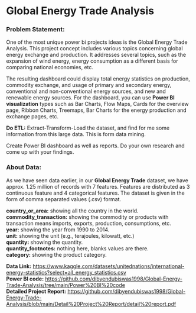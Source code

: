 # Global Energy Trade Analysis

### Problem Statement:
One of the most unique power bi projects ideas is the Global Energy Trade
Analysis. This project concept includes various topics concerning global energy
exchange and production. It addresses several topics, such as the expansion of
wind energy, energy consumption as a different basis for comparing national
economies, etc.

The resulting dashboard could display total energy statistics on production,
commodity exchange, and usage of primary and secondary energy,
conventional and non-conventional energy sources, and new and renewable
energy sources. For the dashboard, you can use **Power BI visualization** types
such as Bar Charts, Flow Maps, Cards for the overview page, Ribbon Charts,
Treemaps, Bar Charts for the energy production and exchange pages, etc.

**Do ETL:** Extract-Transform-Load the dataset, and find for me some information
from this large data. This is form data mining.

Create Power BI dashboard as well as reports.
Do your own research and come up with your findings.


### About Data:
As we have seen data earlier, in our **Global Energy Trade** dataset, we have
approx. 1.25 million of records with 7 features. Features are distributed as 3
continuous feature and 4 categorical features. The dataset is given in the
form of comma separated values (.csv) format.<br>

  **country_or_area:** showing all the country in the world.<br>
  **commodity_transaction:** showing the commodity or products with
  transaction means imports, exports, production, consumptions, etc.<br>
  **year:** showing the year from 1990 to 2014.<br>
  **unit:** showing the unit (e.g., terajoules, kilowatt, etc.)<br>
  **quantity:** showing the quantity.<br>
  **quantity_footnotes:** nothing here, blanks values are there.<br>
  **category:** showing the product category.<br>

**Data Link:** https://www.kaggle.com/datasets/unitednations/international-energy-statistics?select=all_energy_statistics.csv <br>
**Power BI code:** https://github.com/dibyendubiswas1998/Global-Energy-Trade-Analysis/tree/main/Power%20BI%20code <br>
**Detailed Project Report:** https://github.com/dibyendubiswas1998/Global-Energy-Trade-Analysis/blob/main/Detail%20Project%20Report/detail%20report.pdf <br>



